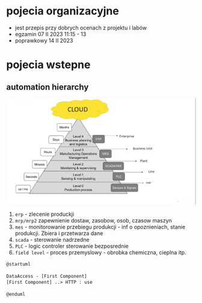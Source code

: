 # pojecia organizacyjne

- jest przepis przy dobrych ocenach z projektu i labów
- egzamin 07 II 2023 11:15 - 13
- poprawkowy 14 II 2023

# pojecia wstepne

## automation hierarchy

![](piramid.png)

1. `erp` - zlecenie produckji
2. `mrp/mrp2` zapewnienie dostaw, zasobow, osob, czasow maszyn
2. `mes` - monitorowanie przebiegu produkcji - inf o opoznieniach, stanie produkcji. Zbiera i przetwarza dane  
3. `scada` - sterowanie nadrzedne
4. `PLC` - logic controler sterowanie bezposrednie
5. `field level` - proces przemyslowy - obrobka chemiczna, cieplna itp.

```plantuml
@startuml

DataAccess - [First Component]
[First Component] ..> HTTP : use

@enduml

```
